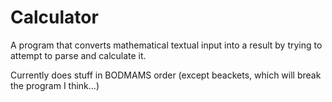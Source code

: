 # Calculator
A program that converts mathematical textual input into a result by trying to attempt to parse and calculate it.

Currently does stuff in BODMAMS order (except beackets, which will break the program I think...)
